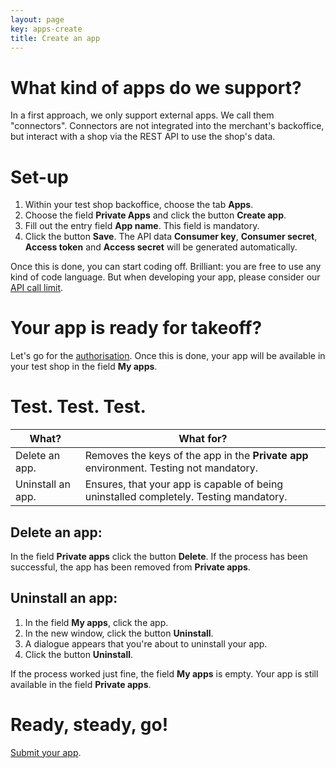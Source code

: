 ```yaml
---
layout: page
key: apps-create
title: Create an app
---
```


# What kind of apps do we support?
In a first approach, we only support external apps. We call them "connectors". Connectors are not integrated into the merchant's backoffice, but interact with a shop via the REST API to use the shop's data.

# Set-up
1. Within your test shop backoffice, choose the tab **Apps**.
2. Choose the field **Private Apps** and click the button **Create app**.
3. Fill out the entry field **App name**. This field is mandatory.
4. Click the button **Save**. The API data **Consumer key**, **Consumer secret**, **Access token** and **Access secret** will be generated automatically.

Once this is done, you can start coding off. Brilliant: you are free to use any kind of code language.
But when developing your app, please consider our [API call limit](doc:api-call-limit).

# Your app is ready for takeoff?

Let's go for the [authorisation](doc:oauth).
Once this is done, your app will be available in your test shop in the field **My apps**.

# Test. Test. Test.

| What?             | What for?                                                                              |
|-------------------|----------------------------------------------------------------------------------------|
| Delete an app.    | Removes the keys of the app in the **Private app** environment. Testing not mandatory. |
| Uninstall an app. | Ensures, that your app is capable of being uninstalled completely. Testing mandatory.  |

## Delete an app:

In the field **Private apps** click the button **Delete**.
If the process has been successful, the app has been removed from **Private apps**.

## Uninstall an app:

1. In the field **My apps**, click the app.
2. In the new window, click the button **Uninstall**.
3. A dialogue appears that you're about to uninstall your app.
4. Click the button **Uninstall**.

If the process worked just fine, the field **My apps** is empty.
Your app is still available in the field **Private apps**.

# Ready, steady, go!

[Submit your app](doc:submit-an-app).

